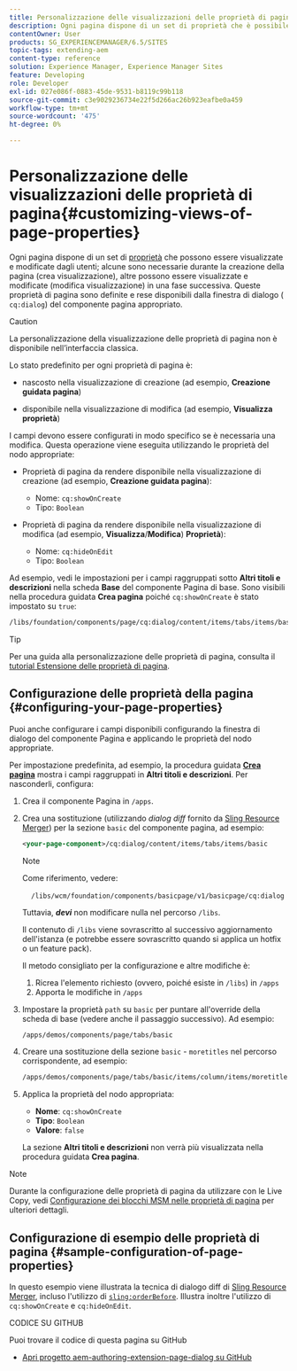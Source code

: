 ```yaml
---
title: Personalizzazione delle visualizzazioni delle proprietà di pagina
description: Ogni pagina dispone di un set di proprietà che è possibile modificare in base alle esigenze
contentOwner: User
products: SG_EXPERIENCEMANAGER/6.5/SITES
topic-tags: extending-aem
content-type: reference
solution: Experience Manager, Experience Manager Sites
feature: Developing
role: Developer
exl-id: 027e086f-0883-45de-9531-b8119c99b118
source-git-commit: c3e9029236734e22f5d266ac26b923eafbe0a459
workflow-type: tm+mt
source-wordcount: '475'
ht-degree: 0%

---
```


# Personalizzazione delle visualizzazioni delle proprietà di pagina{#customizing-views-of-page-properties}

Ogni pagina dispone di un set di [proprietà](/help/sites-authoring/editing-page-properties.md) che possono essere visualizzate e modificate dagli utenti; alcune sono necessarie durante la creazione della pagina (crea visualizzazione), altre possono essere visualizzate e modificate (modifica visualizzazione) in una fase successiva. Queste proprietà di pagina sono definite e rese disponibili dalla finestra di dialogo ( `cq:dialog`) del componente pagina appropriato.

>[!CAUTION]
>
>La personalizzazione della visualizzazione delle proprietà di pagina non è disponibile nell’interfaccia classica.

Lo stato predefinito per ogni proprietà di pagina è:

* nascosto nella visualizzazione di creazione (ad esempio, **Creazione guidata pagina**)

* disponibile nella visualizzazione di modifica (ad esempio, **Visualizza proprietà**)

I campi devono essere configurati in modo specifico se è necessaria una modifica. Questa operazione viene eseguita utilizzando le proprietà del nodo appropriate:

* Proprietà di pagina da rendere disponibile nella visualizzazione di creazione (ad esempio, **Creazione guidata pagina**):

   * Nome: `cq:showOnCreate`
   * Tipo: `Boolean`

* Proprietà di pagina da rendere disponibile nella visualizzazione di modifica (ad esempio, **Visualizza**/**Modifica**) **Proprietà**):

   * Nome: `cq:hideOnEdit`
   * Tipo: `Boolean`

Ad esempio, vedi le impostazioni per i campi raggruppati sotto **Altri titoli e descrizioni** nella scheda **Base** del componente Pagina di base. Sono visibili nella procedura guidata **Crea pagina** poiché `cq:showOnCreate` è stato impostato su `true`:

```xml
/libs/foundation/components/page/cq:dialog/content/items/tabs/items/basic/items/column/items/moretitles
```

>[!TIP]
>
>Per una guida alla personalizzazione delle proprietà di pagina, consulta il [tutorial Estensione delle proprietà di pagina](https://experienceleague.adobe.com/docs/experience-manager-learn/sites/developing/page-properties-technical-video-develop.html).

## Configurazione delle proprietà della pagina {#configuring-your-page-properties}

Puoi anche configurare i campi disponibili configurando la finestra di dialogo del componente Pagina e applicando le proprietà del nodo appropriate.

Per impostazione predefinita, ad esempio, la procedura guidata [**Crea pagina**](/help/sites-authoring/managing-pages.md#creating-a-new-page) mostra i campi raggruppati in **Altri titoli e descrizioni**. Per nasconderli, configura:

1. Crea il componente Pagina in `/apps`.
1. Crea una sostituzione (utilizzando *dialog diff* fornito da [Sling Resource Merger](/help/sites-developing/sling-resource-merger.md)) per la sezione `basic` del componente pagina, ad esempio:

   ```xml
   <your-page-component>/cq:dialog/content/items/tabs/items/basic
   ```

   >[!NOTE]
   >
   >Come riferimento, vedere:
   >
   >    `/libs/wcm/foundation/components/basicpage/v1/basicpage/cq:dialog`
   >
   >Tuttavia, ***devi*** non modificare nulla nel percorso `/libs`.
   >
   >Il contenuto di `/libs` viene sovrascritto al successivo aggiornamento dell&#39;istanza (e potrebbe essere sovrascritto quando si applica un hotfix o un feature pack).
   >
   >Il metodo consigliato per la configurazione e altre modifiche è:
   >
   >1. Ricrea l&#39;elemento richiesto (ovvero, poiché esiste in `/libs`) in `/apps`
   >1. Apporta le modifiche in `/apps`

1. Impostare la proprietà `path` su `basic` per puntare all&#39;override della scheda di base (vedere anche il passaggio successivo). Ad esempio:

   ```xml
   /apps/demos/components/page/tabs/basic
   ```

1. Creare una sostituzione della sezione `basic` - `moretitles` nel percorso corrispondente, ad esempio:

   ```xml
   /apps/demos/components/page/tabs/basic/items/column/items/moretitles
   ```

1. Applica la proprietà del nodo appropriata:

   * **Nome**: `cq:showOnCreate`
   * **Tipo**: `Boolean`
   * **Valore**: `false`

   La sezione **Altri titoli e descrizioni** non verrà più visualizzata nella procedura guidata **Crea pagina**.

>[!NOTE]
>
>Durante la configurazione delle proprietà di pagina da utilizzare con le Live Copy, vedi [Configurazione dei blocchi MSM nelle proprietà di pagina](/help/sites-developing/extending-msm.md#configuring-msm-locks-on-page-properties-touch-enabled-ui) per ulteriori dettagli.

## Configurazione di esempio delle proprietà di pagina {#sample-configuration-of-page-properties}

In questo esempio viene illustrata la tecnica di dialogo diff di [Sling Resource Merger](/help/sites-developing/sling-resource-merger.md), incluso l&#39;utilizzo di [`sling:orderBefore`](/help/sites-developing/sling-resource-merger.md#properties). Illustra inoltre l&#39;utilizzo di `cq:showOnCreate` e `cq:hideOnEdit`.

CODICE SU GITHUB

Puoi trovare il codice di questa pagina su GitHub

* [Apri progetto aem-authoring-extension-page-dialog su GitHub](https://github.com/Adobe-Marketing-Cloud/aem-authoring-extension-page-dialog)
